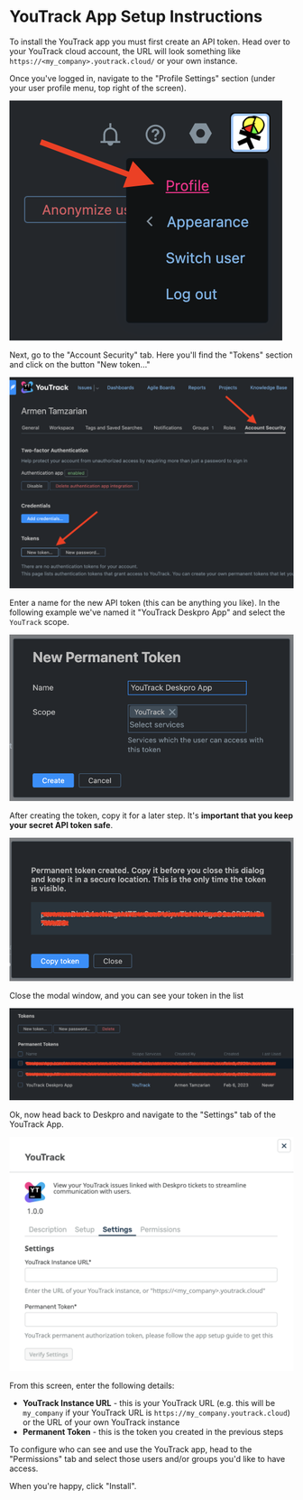 YouTrack App Setup Instructions
===

To install the YouTrack app you must first create an API token. Head over to your YouTrack cloud account, the URL will look something
like `https://<my_company>.youtrack.cloud/` or your own instance.

Once you've logged in, navigate to the "Profile Settings" section (under your user profile menu, top right of the screen).

[![](/docs/assets/setup/youtrack-setup-01.png)](/docs/assets/setup/youtrack-setup-01.png)

Next, go to the "Account Security" tab. Here you'll find the "Tokens" section and click on the button "New token..."

[![](/docs/assets/setup/youtrack-setup-02.png)](/docs/assets/setup/youtrack-setup-02.png)

Enter a name for the new API token (this can be anything you like). In the following example we've named it "YouTrack Deskpro App" and select the `YouTrack` scope.

[![](/docs/assets/setup/youtrack-setup-03.png)](/docs/assets/setup/youtrack-setup-03.png)

After creating the token, copy it for a later step. It's **important that you keep your secret API token safe**.

[![](/docs/assets/setup/youtrack-setup-04.png)](/docs/assets/setup/youtrack-setup-04.png)

Close the modal window, and you can see your token in the list

[![](/docs/assets/setup/youtrack-setup-05.png)](/docs/assets/setup/youtrack-setup-05.png)

Ok, now head back to Deskpro and navigate to the "Settings" tab of the YouTrack App.

[![](/docs/assets/setup/youtrack-setup-06.png)](/docs/assets/setup/youtrack-setup-06.png)

From this screen, enter the following details:

* **YouTrack Instance URL** - this is your YouTrack URL (e.g. this will be `my_company` if your YouTrack URL is `https://my_company.youtrack.cloud`) or the URL of your own YouTrack instance
* **Permanent Token** - this is the token you created in the previous steps

To configure who can see and use the YouTrack app, head to the "Permissions" tab and select those users and/or groups you'd like to have access.

When you're happy, click "Install".
